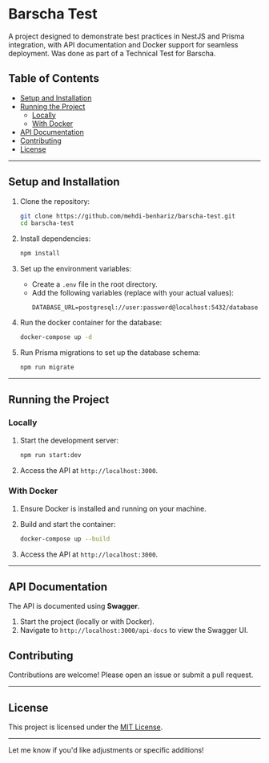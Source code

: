 # Barscha Test

A project designed to demonstrate best practices in NestJS and Prisma integration, with API documentation and Docker support for seamless deployment. Was done as part of a Technical Test for Barscha.

## Table of Contents

- [Setup and Installation](#setup-and-installation)
- [Running the Project](#running-the-project)
  - [Locally](#locally)
  - [With Docker](#with-docker)
- [API Documentation](#api-documentation)
- [Contributing](#contributing)
- [License](#license)

---

## Setup and Installation

1. Clone the repository:

   ```bash
   git clone https://github.com/mehdi-benhariz/barscha-test.git
   cd barscha-test
   ```

2. Install dependencies:

   ```bash
   npm install
   ```

3. Set up the environment variables:

   - Create a `.env` file in the root directory.
   - Add the following variables (replace with your actual values):
     ```
     DATABASE_URL=postgresql://user:password@localhost:5432/database
     ```

4. Run the docker container for the database:

   ```bash
   docker-compose up -d
   ```

5. Run Prisma migrations to set up the database schema:
   ```bash
   npm run migrate
   ```

---

## Running the Project

### Locally

1. Start the development server:

   ```bash
   npm run start:dev
   ```

2. Access the API at `http://localhost:3000`.

### With Docker

1. Ensure Docker is installed and running on your machine.

2. Build and start the container:

   ```bash
   docker-compose up --build
   ```

3. Access the API at `http://localhost:3000`.

---

## API Documentation

The API is documented using **Swagger**.

1. Start the project (locally or with Docker).
2. Navigate to `http://localhost:3000/api-docs` to view the Swagger UI.

## Contributing

Contributions are welcome! Please open an issue or submit a pull request.

---

## License

This project is licensed under the [MIT License](LICENSE).

---

Let me know if you'd like adjustments or specific additions!
